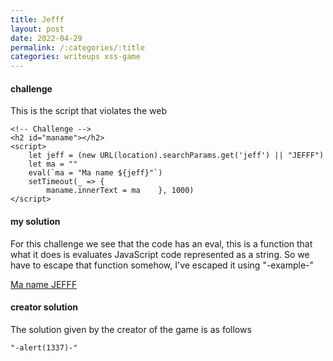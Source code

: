```yaml
---
title: Jefff 
layout: post 
date: 2022-04-29 
permalink: /:categories/:title
categories: writeups xss-game
---
```


#### challenge

This is the script that violates the web

```
<!-- Challenge -->
<h2 id="maname"></h2>
<script>
    let jeff = (new URL(location).searchParams.get('jeff') || "JEFFF")
    let ma = ""
    eval(`ma = "Ma name ${jeff}"`)
    setTimeout(_ => {
        maname.innerText = ma    }, 1000)
</script>
```

#### my solution

For this challenge we see that the code has an eval, this is a function that what it does is evaluates JavaScript code represented as a string. So we have to escape that function somehow, I've escaped it using "-example-"

[Ma name JEFFF](https://sandbox.pwnfunction.com/warmups/jefff.html?jeff=%3Cscript%3E%22-alert(%27win%27)-%22%3C/script%3E)

#### creator solution

The solution given by the creator of the game is as follows

`"-alert(1337)-"`
